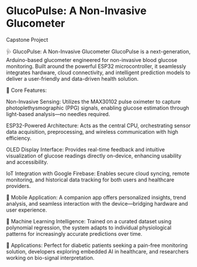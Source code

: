 # GlucoPulse: A Non-Invasive Glucometer 
Capstone Project

🩺 GlucoPulse: A Non-Invasive Glucometer
GlucoPulse is a next-generation, Arduino-based glucometer engineered for non-invasive blood glucose monitoring. Built around the powerful ESP32 microcontroller, it seamlessly integrates hardware, cloud connectivity, and intelligent prediction models to deliver a user-friendly and data-driven health solution.

🔧 Core Features:

  Non-Invasive Sensing: Utilizes the MAX30102 pulse oximeter to capture photoplethysmographic (PPG) signals, enabling glucose estimation through light-based analysis—no needles required.
  
  ESP32-Powered Architecture: Acts as the central CPU, orchestrating sensor data acquisition, preprocessing, and wireless communication with high efficiency.
  
  OLED Display Interface: Provides real-time feedback and intuitive visualization of glucose readings directly on-device, enhancing usability and accessibility.
  
  IoT Integration with Google Firebase: Enables secure cloud syncing, remote monitoring, and historical data tracking for both users and healthcare providers.
  
  📱 Mobile Application: A companion app offers personalized insights, trend analysis, and seamless interaction with the device—bridging hardware and user experience.
  
  🤖 Machine Learning Intelligence: Trained on a curated dataset using polynomial regression, the system adapts to individual physiological patterns for increasingly accurate predictions over time.

🔬 Applications: Perfect for diabetic patients seeking a pain-free monitoring solution, developers exploring embedded AI in healthcare, and researchers working on bio-signal interpretation.
